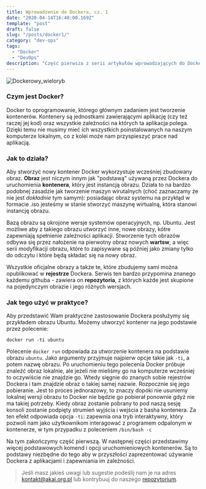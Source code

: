 ```yaml
---
title: Wprowadzenie do Dockera, cz. 1
date: "2020-04-14T16:40:00.169Z"
template: "post"
draft: false
slug: "/posts/docker1/"
category: "dev-ops"
tags:
  - "Docker"
  - "DevOps"
description: "Część pierwsza z serii artykułów wprowadzających do Dockera"
---
```


![Dockerowy_wieloryb](/media/docker.png)

### Czym jest Docker?

Docker to oprogramowanie, którego głównym zadaniem jest tworzenie kontenerów. Kontenery są jednostkami zawierającymi
aplikację (czy też raczej jej kod) oraz wszystkie zależności na których ta aplikacja polega. Dzięki temu nie musimy mieć
ich wszystkich poinstalowanych na naszym komputerze lokalnym, co z kolei może nam przyspieszyć prace nad aplikacją. 

### Jak to działa?

Aby stworzyć nowy kontener Docker wykorzystuje wcześniej zbudowany obraz. **Obraz** jest niczym innym jak "podstawą"
używaną przez Dockera do uruchomienia **kontenera**, który jest instancją obrazu. Działa to na bardzo podobnej zasadzie
jak tworzenie maszyn wirutalnych (choć zaznaczamy że nie jest *dokładnie* tym samym): posiadając obraz systemu na przykłąd
w formacie .iso jesteśmy w stanie stworzyć maszynę wirtualną, która stanowi instancję obrazu.

Bazą obrazu są okrojone wersje systemów operacyjnych, np. Ubuntu. Jest możliwe aby z takiego obrazu utworzyć inne, nowe
obrazy, kótre zapewniają spełnienie zależności aplikacji. Stworzenie tych obrazów odbywa się przez nałożenie 
na pierwotny obraz nowych **wartsw**, a więc serii modyfikacji obrazu, które to zapisywane są później jako zmiany tylko 
do odczytu i które będą składać się na nowy obraz. 

Wszystkie oficjalne obrazy a także te, które zbudujemy sami można opublikować w **rejestrze** Dockera. Serwis ten bardzo
przypomina znanego każdemu githuba - zawiera on **repozytoria**, z których każde jest skupione na pojedynczym obrazie i
jego różnych wersjach. 


### Jak tego użyć w praktyce?

Aby przedstawić Wam praktyczne zastosowanie Dockera posłużymy się przykładem obrazu Ubuntu. Możemy utworzyć kontener 
na jego podstawie przez polecenie: 
```
docker run -ti ubuntu
```
Polecenie `docker run` odpowiada za utworzenie kontenera na podstawie obrazu `ubuntu`. Jako argumenty przyjmuje najpierw 
opcje takie jak `-ti`, a potem nazwę obrazu. Po uruchomieniu tego polecenia Docker próbuje znaleźć obraz lokalnie, ale 
jeżeli nie mieliśmy go na komputerze wcześniej to oczywiście nie znajdzie go. Wtedy sięgnie do znanych sobie rejestrów
Dockera i tam znajdzie obraz o takiej samej nazwie. Rozpocznie się jego pobieranie. Jest to proces jednorazowy, to znaczy 
dopóki nie usuniemy lokalnej wersji obrazu to Docker nie będzie go pobierał ponownie gdyż nie ma takiej potrzeby. Kiedy 
obraz zostanie pobrany to pod naszą sesję konsoli zostanie podpięty strumień wyjścia i wejścia z basha kontenera. Za ten 
efekt odpowiada opcja `-ti`: zapewnia ona tryb interaktywny, który pozwoli nam jako użytkownikom interagować z programem 
odpalonym w kontenerze, w tym przypadku z poleceniem `/bin/bash -c`

Na tym zakończymy część pierwszą. W następnej części przedstawimy więcej podstawowych komend i opcji uruchomieniowych
kontenerów. Są to podstawy niezbędne do tego aby w przyszłości zaprezentować używanie Dockera z aplikacjami i zapewniania
im zależności.

> Jeśli masz jakieś uwagi lub sugestie podeślij nam je na adres [kontakt@akai.org.pl](mailto://kontakt@akai.org.pl) lub kontrybuuj do naszego [repozytorium](https://github.com/akai-org/blog).
